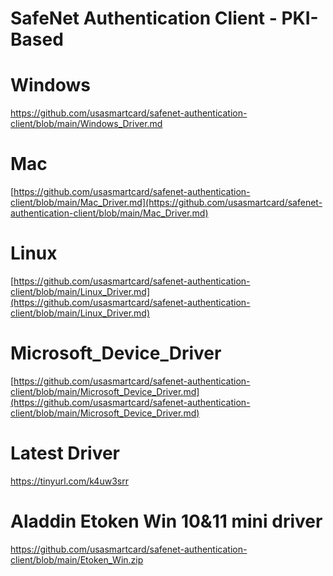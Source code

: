 # SafeNet Authentication Client - PKI-Based
# Windows
[https://github.com/usasmartcard/safenet-authentication-client/blob/main/Windows_Driver.md
](https://github.com/usasmartcard/safenet-authentication-client/blob/main/Windows_Driver.md
)
# Mac
[https://github.com/usasmartcard/safenet-authentication-client/blob/main/Mac_Driver.md](https://github.com/usasmartcard/safenet-authentication-client/blob/main/Mac_Driver.md)

# Linux
[https://github.com/usasmartcard/safenet-authentication-client/blob/main/Linux_Driver.md](https://github.com/usasmartcard/safenet-authentication-client/blob/main/Linux_Driver.md)

# Microsoft_Device_Driver
[https://github.com/usasmartcard/safenet-authentication-client/blob/main/Microsoft_Device_Driver.md](https://github.com/usasmartcard/safenet-authentication-client/blob/main/Microsoft_Device_Driver.md)

# Latest Driver

https://tinyurl.com/k4uw3srr

# Aladdin Etoken Win 10&11 mini driver

https://github.com/usasmartcard/safenet-authentication-client/blob/main/Etoken_Win.zip



